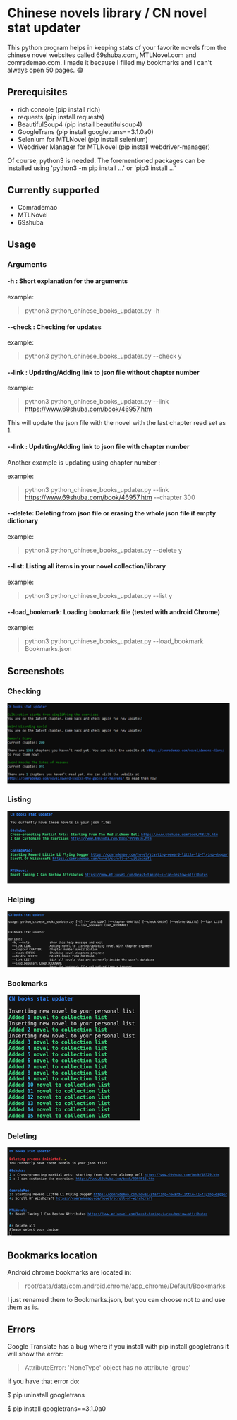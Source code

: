 # Chinese novels library / CN novel stat updater

This python program helps in keeping stats of your favorite novels from the chinese novel websites called 69shuba.com, MTLNovel.com and comrademao.com. I made it because I filled my bookmarks and I can't always open 50 pages. :joy:

## Prerequisites

- rich console (pip install rich)
- requests (pip install requests)
- BeautifulSoup4 (pip install beautifulsoup4)
- GoogleTrans (pip install googletrans==3.1.0a0)
- Selenium for MTLNovel (pip install selenium)
- Webdriver Manager for MTLNovel (pip install webdriver-manager)

Of course, python3 is needed. The forementioned packages can be installed using 'python3 -m pip install ...' or 'pip3 install ...' 

## Currently supported

 - Comrademao
 - MTLNovel
 - 69shuba

## Usage

### Arguments

#### -h : Short explanation for the arguments

example:
  > python3 python_chinese_books_updater.py -h 
  
#### --check : Checking for updates 

example:
  > python3 python_chinese_books_updater.py --check y
  
#### --link : Updating/Adding link to json file without chapter number

example:
  > python3 python_chinese_books_updater.py --link https://www.69shuba.com/book/46957.htm 

This will update the json file with the novel with the last chapter read set as 1. 

#### --link : Updating/Adding link to json file with chapter number

Another example is updating using chapter number :

example:

  > python3 python_chinese_books_updater.py --link https://www.69shuba.com/book/46957.htm --chapter 300

#### --delete: Deleting from json file or erasing the whole json file if empty dictionary

example: 
  
  > python3 python_chinese_books_updater.py --delete y

#### --list: Listing all items in your novel collection/library

example:

  > python3 python_chinese_books_updater.py --list y

#### --load_bookmark: Loading bookmark file (tested with android Chrome)

example:

  > python3 python_chinese_books_updater.py --load_bookmark Bookmarks.json

## Screenshots

### Checking

![Checking screenshot](images_for_book_updater/checkingprocess.png)

### Listing

![List screenshot](images_for_book_updater/list.png)

### Helping

![Help screenshot](images_for_book_updater/help.png)

### Bookmarks

![Bookmark screenshot](images_for_book_updater/newbookmark.png)

### Deleting

![Deletion screenshot](images_for_book_updater/delete.png)

## Bookmarks location

Android chrome bookmarks are located in:

  > root/data/data/com.android.chrome/app_chrome/Default/Bookmarks

I just renamed them to Bookmarks.json, but you can choose not to and use them as is.

## Errors

Google Translate has a bug where if you install with pip install googletrans it will show the error:
  
 > AttributeError: 'NoneType' object has no attribute 'group'

If you have that error do:

  $ pip uninstall googletrans
  
  $ pip install googletrans==3.1.0a0
